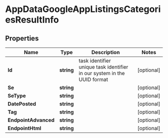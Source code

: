 # AppDataGoogleAppListingsCategoriesResultInfo


## Properties

| Name | Type | Description | Notes |
|------------ | ------------- | ------------- | -------------|
**Id** | **string** | task identifier<br>unique task identifier in our system in the UUID format |[optional]|
**Se** | **string** |  |[optional]|
**SeType** | **string** |  |[optional]|
**DatePosted** | **string** |  |[optional]|
**Tag** | **string** |  |[optional]|
**EndpointAdvanced** | **string** |  |[optional]|
**EndpointHtml** | **string** |  |[optional]|